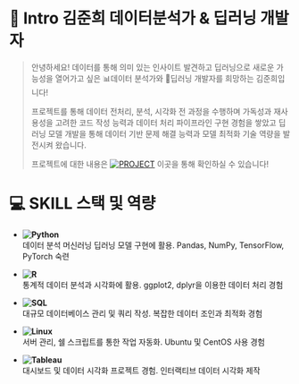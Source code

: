 # 👋 Intro 김준희 데이터분석가 & 딥러닝 개발자

> 안녕하세요! 데이터를 통해 의미 있는 인사이트 발견하고 딥러닝으로 새로운 가능성을 열어가고 싶은 📊데이터 분석가와 🤖딥러닝 개발자를 희망하는 김준희입니다!
>
> 프로젝트를 통해 데이터 전처리, 분석, 시각화 전 과정을 수행하며 가독성과 재사용성을 고려한 코드 작성 능력과 데이터 처리 파이프라인 구현 경험을 쌓았고 딥러닝 모델 개발을 통해 데이터 기반 문제 해결 능력과 모델 최적화 기술 역량을 발전시켜 왔습니다.
> 
> 프로젝트에 대한 내용은 [![PROJECT](https://img.shields.io/badge/PROJECT-green?style=flat-square)](https://github.com/Kim-Jun-Hee/Portfolio_kjh) 이곳을 통해 확인하실 수 있습니다!
>
> 
# 💻 SKILL 스택 및 역량

- **![Python](https://img.shields.io/badge/-Python-3776AB?logo=python&logoColor=white&style=flat)**  
  데이터 분석
  머신러닝
  딥러닝 모델 구현에 활용. Pandas, NumPy, TensorFlow, PyTorch 숙련  

- **![R](https://img.shields.io/badge/-R-276DC3?logo=r&logoColor=white&style=flat)**  
  통계적 데이터 분석과 시각화에 활용. ggplot2, dplyr을 이용한 데이터 처리 경험  

- **![SQL](https://img.shields.io/badge/-SQL-4479A1?logo=postgresql&logoColor=white&style=flat)**  
  대규모 데이터베이스 관리 및 쿼리 작성. 복잡한 데이터 조인과 최적화 경험  

- **![Linux](https://img.shields.io/badge/-Linux-FCC624?logo=linux&logoColor=black&style=flat)**  
  서버 관리, 쉘 스크립트를 통한 작업 자동화. Ubuntu 및 CentOS 사용 경험  

- **![Tableau](https://img.shields.io/badge/-Tableau-E97627?logo=tableau&logoColor=white&style=flat)**  
  대시보드 및 데이터 시각화 프로젝트 경험. 인터랙티브 데이터 시각화 제작  
 
